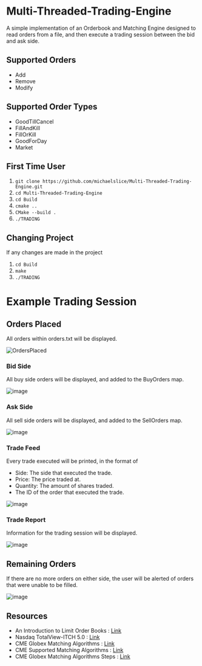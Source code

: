 # Multi-Threaded-Trading-Engine
A simple implementation of an Orderbook and Matching Engine designed to read orders from a file, and then execute a trading session between the bid and ask side.

## Supported Orders
- Add
- Remove
- Modify
## Supported Order Types
- GoodTillCancel
- FillAndKill
- FillOrKill
- GoodForDay
- Market

## First Time User
1. ```git clone https://github.com/michaelslice/Multi-Threaded-Trading-Engine.git```
2. ```cd Multi-Threaded-Trading-Engine```
3. ```cd Build```
4. ```cmake ..```
5. ```CMake --build .```
6. ```./TRADING```

## Changing Project
If any changes are made in the project 
1. ```cd Build```
2. ```make```
3. ```./TRADING```

# Example Trading Session
## Orders Placed
All orders within orders.txt will be displayed.

![OrdersPlaced](https://github.com/michaelslice/Multi-Threaded-Trading-Engine/assets/110714088/71cb5a59-0c9e-47fe-8b34-71b9820ddc8f)
### Bid Side
All buy side orders will be displayed, and added to the BuyOrders map. <br>

![image](https://github.com/michaelslice/Multi-Threaded-Trading-Engine/assets/110714088/8b77a9d3-f58e-48c9-a106-98ba38dcfe75)
### Ask Side
All sell side orders will be displayed, and added to the SellOrders map. <br>

![image](https://github.com/michaelslice/Multi-Threaded-Trading-Engine/assets/110714088/4aba34f6-6bac-493c-872a-20bedf5233ef)
### Trade Feed
Every trade executed will be printed, in the format of <br>
- Side: The side that executed the trade.
- Price: The price traded at.
- Quantity: The amount of shares traded.
- The ID of the order that executed the trade. <br>

![image](https://github.com/michaelslice/Multi-Threaded-Trading-Engine/assets/110714088/7716f0f6-5f7b-4833-bb70-c9f0f03ee3a0)
### Trade Report
Information for the trading session will be displayed. <br>

![image](https://github.com/michaelslice/Multi-Threaded-Trading-Engine/assets/110714088/556f3cbd-7f7e-4307-8ae5-672700776e8b)

## Remaining Orders
If there are no more orders on either side, the user will be alerted of orders that were unable to be filled. <br>

![image](https://github.com/michaelslice/Multi-Threaded-Trading-Engine/assets/110714088/2e398d6d-3f04-40bf-871f-b2196509f571)


## Resources

- An Introduction to Limit Order Books : [Link](https://www.machow.ski/posts/2021-07-18-introduction-to-limit-order-books/) <br>
- Nasdaq TotalView-ITCH 5.0 : [Link](https://www.nasdaqtrader.com/content/technicalsupport/specifications/dataproducts/NQTVITCHSpecification.pdf) <br>
- CME Globex Matching Algorithms : [Link](https://www.cmegroup.com/confluence/display/EPICSANDBOX/CME+Globex+Matching+Algorithms) <br>
- CME Supported Matching Algorithms : [Link](https://www.cmegroup.com/confluence/display/EPICSANDBOX/Supported+Matching+Algorithms) <br>
- CME Globex Matching Algorithms Steps : [Link](https://www.cmegroup.com/confluence/display/EPICSANDBOX/CME+Globex+Matching+Algorithm+Steps)  <br>
